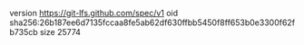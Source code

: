 version https://git-lfs.github.com/spec/v1
oid sha256:26b187ee6d7135fccaa8fe5ab62df630ffbb5450f8ff653b0e3300f62fb735cb
size 25774
